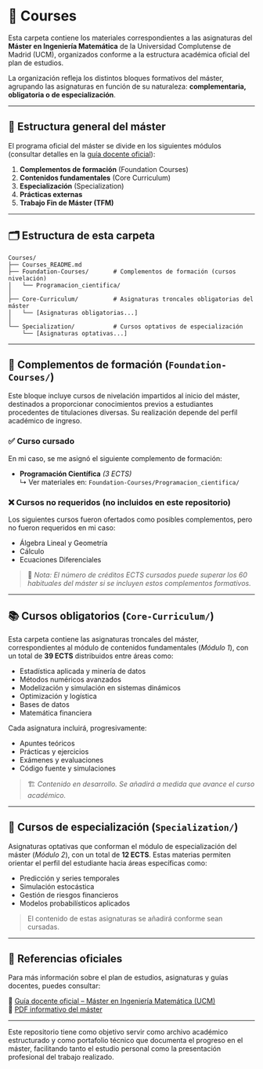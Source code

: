 # 📂 Courses

Esta carpeta contiene los materiales correspondientes a las asignaturas del **Máster en Ingeniería Matemática** de la Universidad Complutense de Madrid (UCM), organizados conforme a la estructura académica oficial del plan de estudios.

La organización refleja los distintos bloques formativos del máster, agrupando las asignaturas en función de su naturaleza: **complementaria, obligatoria o de especialización**.

---

## 🧱 Estructura general del máster

El programa oficial del máster se divide en los siguientes módulos (consultar detalles en la [guía docente oficial](https://www.ucm.es/estudios/master-ingenieriamatematica-plan)):

1. **Complementos de formación** (Foundation Courses)  
2. **Contenidos fundamentales** (Core Curriculum)  
3. **Especialización** (Specialization)  
4. **Prácticas externas**  
5. **Trabajo Fin de Máster (TFM)**

---

## 🗂️ Estructura de esta carpeta

```plaintext
Courses/
├── Courses_README.md
├── Foundation-Courses/       # Complementos de formación (cursos nivelación)
│   └── Programacion_cientifica/
│
├── Core-Curriculum/          # Asignaturas troncales obligatorias del máster
│   └── [Asignaturas obligatorias...]
│
└── Specialization/           # Cursos optativos de especialización
    └── [Asignaturas optativas...]
```

---

## 🧩 Complementos de formación (`Foundation-Courses/`)

Este bloque incluye cursos de nivelación impartidos al inicio del máster, destinados a proporcionar conocimientos previos a estudiantes procedentes de titulaciones diversas. Su realización depende del perfil académico de ingreso.

### ✅ Curso cursado

En mi caso, se me asignó el siguiente complemento de formación:

- **Programación Científica** *(3 ECTS)*  
  ↳ Ver materiales en: `Foundation-Courses/Programacion_cientifica/`

### ❌ Cursos no requeridos (no incluidos en este repositorio)

Los siguientes cursos fueron ofertados como posibles complementos, pero no fueron requeridos en mi caso:

- Álgebra Lineal y Geometría  
- Cálculo  
- Ecuaciones Diferenciales  

> 📌 *Nota: El número de créditos ECTS cursados puede superar los 60 habituales del máster si se incluyen estos complementos formativos.*

---

## 📚 Cursos obligatorios (`Core-Curriculum/`)

Esta carpeta contiene las asignaturas troncales del máster, correspondientes al módulo de contenidos fundamentales (*Módulo 1*), con un total de **39 ECTS** distribuidos entre áreas como:

- Estadística aplicada y minería de datos  
- Métodos numéricos avanzados  
- Modelización y simulación en sistemas dinámicos  
- Optimización y logística  
- Bases de datos  
- Matemática financiera  

Cada asignatura incluirá, progresivamente:

- Apuntes teóricos  
- Prácticas y ejercicios  
- Exámenes y evaluaciones  
- Código fuente y simulaciones

> 🏗️ *Contenido en desarrollo. Se añadirá a medida que avance el curso académico.*

---

## 🧪 Cursos de especialización (`Specialization/`)

Asignaturas optativas que conforman el módulo de especialización del máster (*Módulo 2*), con un total de **12 ECTS**. Estas materias permiten orientar el perfil del estudiante hacia áreas específicas como:

- Predicción y series temporales  
- Simulación estocástica  
- Gestión de riesgos financieros  
- Modelos probabilísticos aplicados  

> El contenido de estas asignaturas se añadirá conforme sean cursadas.

---

## 📎 Referencias oficiales

Para más información sobre el plan de estudios, asignaturas y guías docentes, puedes consultar:

🔗 [Guía docente oficial – Máster en Ingeniería Matemática (UCM)](https://www.ucm.es/estudios/master-ingenieriamatematica-plan)  
📄 [PDF informativo del máster](https://www.ucm.es/data/cont/docs/titulaciones/104.pdf)

---

Este repositorio tiene como objetivo servir como archivo académico estructurado y como portafolio técnico que documenta el progreso en el máster, facilitando tanto el estudio personal como la presentación profesional del trabajo realizado.


